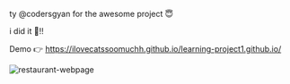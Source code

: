 ty @codersgyan for the awesome project 😇

i did it 🥳!!

Demo 👉 https://ilovecatssoomuchh.github.io/learning-project1.github.io/

![restaurant-webpage](https://github.com/ilovecatssoomuchh/learning-project1.github.io/assets/162136940/75580b7c-3b30-4e32-a404-4d87eccede2d)
